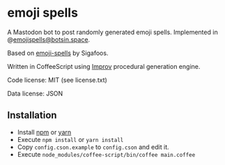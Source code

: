 # emoji spells

A Mastodon bot to post randomly generated emoji spells. Implemented in @emojispells@botsin.space.

Based on [emoji-spells](https://github.com/Sigafoos/emoji-spells) by Sigafoos.

Written in CoffeeScript using [Improv](https://github.com/sequitur/improv) procedural generation engine.

Code license: MIT (see license.txt)

Data license: JSON

## Installation

* Install [npm](http://npmjs.com/) or [yarn](https://yarnpkg.com/)
* Execute `npm install` or `yarn install`
* Copy `config.cson.example` to `config.cson` and edit it.
* Execute `node_modules/coffee-script/bin/coffee main.coffee`
